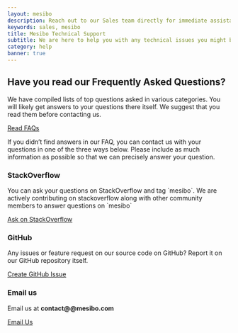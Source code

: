 ```yaml
---
layout: mesibo
description: Reach out to our Sales team directly for immediate assistance with all sales and business development related inquiries.
keywords: sales, mesibo
title: Mesibo Technical Support
subtitle: We are here to help you with any technical issues you might be having.
category: help
banner: true
---
```

<!-- section start -->
<!-- ================ -->
<section class="section clearfix">
<div class="container">
<div class="row">
<div class="col-md-12">
<div class="call-to-action well">
<h2 class="title">Have you read our <strong>Frequently Asked Questions</strong>? </h2>
<div class="row">
<div class="col-md-8">
<p>We have compiled lists of top questions asked in various categories. You will likely get answers to your questions there itself. We suggest that you read them before contacting us.</p>
</div>
<div class="col-md-4 text-right">
<a href="/documentation/faq/" class="btn btn-lg btn-default btn-animated">Read FAQs<i class="fa fa-arrow-right pl-20"></i></a>
</div>
</div>
</div>
</div>
</div>
</div>
</section>
<!-- section end -->

<!-- main-container start -->
<!-- ================ -->
<section class="section">
<div class="container">
<div class="row justify-content-md-center">
<div class="col-lg-8">
<!--
<h2 class="text-center mt-4">Contact <strong>Technical Support</strong></h2>
<div class="separator"></div>
-->
<p class="large text-center">If you didn’t find answers in our FAQ, you can contact us with your questions in one of the three ways below. Please include as much information as possible so that we can precisely answer your question.</p>
</div>
</div>
<div class="row">
<div class="col-lg-4">
<div class="pv-30 ph-20 hc-item-box bordered hc-shadow text-center hc-element-invisible" data-animation-effect="fadeInDownSmall" data-effect-delay="100">
<span class="icon default-bg circle"><i class="fa fa-stack-overflow"></i></span>
<h3>StackOverflow</h3>
<div class="separator clearfix"></div>
<p class="techsupport-box">You can ask your questions on StackOverflow and tag `mesibo`. We are actively contributing on stackoverflow along with other community members to answer questions on `mesibo`</p>
<a href="https://stackoverflow.com/questions/ask" class="btn btn-animated btn-default-transparent radius-50">Ask on StackOverflow <i class="fa fa-chevron-right"></i></a>
</div>
</div>
<div class="col-lg-4">
<div class="pv-30 ph-20 hc-item-box bordered hc-shadow text-center hc-element-invisible" data-animation-effect="fadeInDownSmall" data-effect-delay="100">
<span class="icon default-bg circle"><i class="fa fa-github"></i></span>
<h3>GitHub</h3>
<div class="separator clearfix"></div>
<p class="techsupport-box">Any issues or feature request on our source code on GitHub? Report it on our GitHub repository itself.</p>
<a href="https://github.com/mesibo/" class="btn btn-animated btn-default-transparent radius-50">Create GitHub Issue <i class="fa fa-chevron-right"></i></a>
</div>
</div>
<div class="col-lg-4">
<div class="pv-30 ph-20 hc-item-box bordered hc-shadow text-center hc-element-invisible" data-animation-effect="fadeInDownSmall" data-effect-delay="100">
<span class="icon default-bg circle"><i class="fa fa-diamond"></i></span>
<h3>Email us</h3>
<div class="separator clearfix"></div>
<p class="techsupport-box">Email us at <strong>contact@@mesibo.com</strong></p>
<a href="mailto:contact@@mesibo.com" class="btn btn-animated btn-default-transparent radius-50">Email Us <i class="fa fa-chevron-right"></i></a>
</div>
</div>
</div>
</div>
</section>
<!-- section end -->

